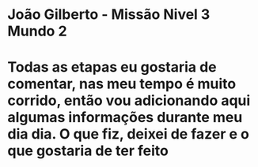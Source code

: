 # João Gilberto - Missão Nivel 3 Mundo 2

# Todas as etapas eu gostaria de comentar, nas meu tempo é muito corrido, então vou adicionando aqui algumas informações durante meu dia dia. O que fiz, deixei de fazer e o que gostaria de ter feito
#




